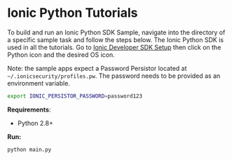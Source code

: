 # Ionic Python Tutorials

To build and run an Ionic Python SDK Sample, navigate into the directory of a specific sample task and follow the steps below.
The Ionic Python SDK is used in all the tutorials.  Go to
[Ionic Developer SDK Setup](https://dev.ionic.com/tutorials/getting-started/sdk-setup) then
click on the Python icon and the desired OS icon.

Note: the sample apps expect a Password Persistor located at `~/.ionicsecurity/profiles.pw`. The password needs to be provided as an environment variable.

```bash
export IONIC_PERSISTOR_PASSWORD=password123
```

**Requirements**:
- Python 2.8+


**Run:**
```
python main.py
```
  

